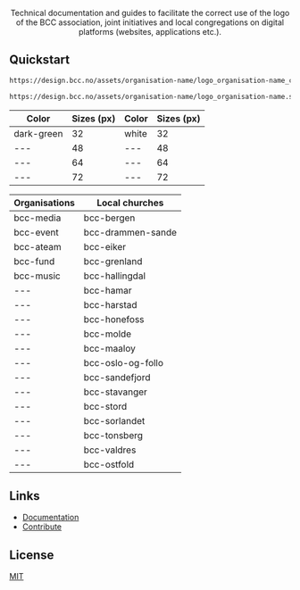 <p align="center">Technical documentation and guides to facilitate the correct use of the logo of the BCC association, joint initiatives and local congregations on digital platforms (websites, applications etc.).</p>

## Quickstart
```bash
https://design.bcc.no/assets/organisation-name/logo_organisation-name_color_size.png

https://design.bcc.no/assets/organisation-name/logo_organisation-name.svg
```

| Color | Sizes (px) | Color | Sizes (px) |
| --- | --- | --- | --- |
| dark-green | 32 | white | 32 |
| --- | 48 | --- | 48 |
| --- | 64 | --- | 64 |
| --- | 72 | --- | 72 |


| Organisations | Local churches |
| --- | --- |
| bcc-media | bcc-bergen |
| bcc-event | bcc-drammen-sande |
| bcc-ateam | bcc-eiker |
| bcc-fund | bcc-grenland |
| bcc-music | bcc-hallingdal |
| --- | bcc-hamar |
| --- | bcc-harstad |
| --- | bcc-honefoss |
| --- | bcc-molde |
| --- | bcc-maaloy |
| --- | bcc-oslo-og-follo |
| --- | bcc-sandefjord |
| --- | bcc-stavanger |
| --- | bcc-stord |
| --- | bcc-sorlandet |
| --- | bcc-tonsberg |
| --- | bcc-valdres |
| --- | bcc-ostfold |

## Links

- [Documentation](https://developer.bcc.no/bcc-design)
- [Contribute](/issues)

## License

[MIT](https://en.wikipedia.org/wiki/MIT_License)